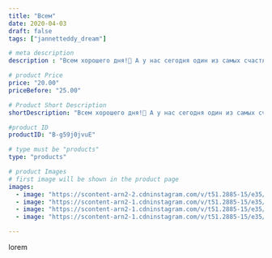 ```yaml
---
title: "Всем"
date: 2020-04-03
draft: false
tags: ["jannetteddy_dream"]

# meta description
description : "Всем хорошего дня!🤗 А у нас сегодня один из самых счастливых дней в жизни! День рождения малыша🥳💕💕💕💕💕💕 Моему любимому уже три годика! Как летит время 🙈 Хочу пож"

# product Price
price: "20.00"
priceBefore: "25.00"

# Product Short Description
shortDescription: "Всем хорошего дня!🤗 А у нас сегодня один из самых счастливых дней в жизни! День рождения малыша🥳💕💕💕💕💕💕 Моему любимому уже три годика! Как летит время 🙈 Хочу пожелать ему здоровья и счастья! Идти по своему жизненному пути, быть благочестивым и мудрым человеком! ❤️🥰 Люблю сильно сильно сильно ❤️"

#product ID
productID: "B-g59j0jvuE"

# type must be "products"
type: "products"

# product Images
# first image will be shown in the product page
images:
  - image: "https://scontent-arn2-2.cdninstagram.com/v/t51.2885-15/e35/s1080x1080/92263510_517489682467100_4485863115149805529_n.jpg?_nc_ht=scontent-arn2-2.cdninstagram.com&_nc_cat=108&_nc_ohc=zFybPlydxOoAX9g5y2d&tp=1&oh=9e0ea99b42a1e8a553b566c883be262d&oe=605C1DA4&ig_cache_key=MjI3OTA3NjMyNzAyODg3NzMwMg%3D%3D.2"
  - image: "https://scontent-arn2-1.cdninstagram.com/v/t51.2885-15/e35/s1080x1080/91541509_214577823137335_1492898570097091688_n.jpg?_nc_ht=scontent-arn2-1.cdninstagram.com&_nc_cat=107&_nc_ohc=yp2xeJA4Ui8AX9VwW1E&tp=1&oh=a7d8f1b878dd976d1379a1ccd3f200c2&oe=605D14CB&ig_cache_key=MjI3OTA3NjMyNzAzNzA4NTQ2Mw%3D%3D.2"
  - image: "https://scontent-arn2-1.cdninstagram.com/v/t51.2885-15/e35/s1080x1080/92214673_120702892904235_3403997806385636890_n.jpg?_nc_ht=scontent-arn2-1.cdninstagram.com&_nc_cat=103&_nc_ohc=1Qh8Y9XoHG4AX_ayGqt&tp=1&oh=b22a4d14f92a33c34fdfa2583ee7ceaa&oe=605C9050&ig_cache_key=MjI3OTA3NjMyNzA2MjM1NDMyMw%3D%3D.2"
  - image: "https://scontent-arn2-1.cdninstagram.com/v/t51.2885-15/e35/s1080x1080/91406782_1101353986894078_8935557080088760138_n.jpg?_nc_ht=scontent-arn2-1.cdninstagram.com&_nc_cat=110&_nc_ohc=IxMexaKrPf0AX9xGbwX&tp=1&oh=dc941f354843f66f8d83688c0cc417a6&oe=6059FC98&ig_cache_key=MjI3OTA3NjMyNzA0NTYzODg1MA%3D%3D.2"

---
```

lorem
